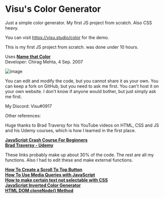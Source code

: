 # Visu's Color Generator
Just a simple color generator. My first JS project from scratch. Also CSS heavy.

You can visit https://visu.studio/color for the demo.

This is my first JS project from scratch.  was done under 10 hours. 

Uses [**Name that Color**](https://chir.ag/projects/ntc/)  
Developer: Chirag Mehta, 4 Sep. 2007


![image](https://user-images.githubusercontent.com/30579752/115956110-a3693c80-a503-11eb-8077-09cd70245edd.png)


You can edit and modify the code, but you cannot share it as your own. You can keep a fork on GitHub, but you need to ask me first. You can't host it on your own website.
I don't know if anyone would bother, but just simply ask me first.

My Discord: Visu#0917

Other references: 

Huge thanks to Brad Traversy for his YouTube videos on HTML, CSS and JS and his Udemy courses, which is how I learned in the first place.  

[**JavaScript Crash Course For Beginners**](https://www.youtube.com/watch?v=hdI2bqOjy3c)  
[**Brad Traversy - Udemy**](https://www.udemy.com/user/brad-traversy/)  

These links probably make up about 30% of the code. The rest are all my functions. Also I had to edit these and make external functions.

[**How To Create a Scroll To Top Button**](https://www.w3schools.com/howto/howto_js_scroll_to_top.asp)  
[**How To Use Media Queries with JavaScript**](https://www.w3schools.com/howto/howto_js_media_queries.asp)  
[**How to make certain text not selectable with CSS**](https://stackoverflow.com/questions/6900124/how-to-make-certain-text-not-selectable-with-css)  
[**JavaScript Inverted Color Generator**](https://jsfiddle.net/salman/f9Re3/)  
[**HTML DOM cloneNode() Method**](https://www.w3schools.com/jsref/met_node_clonenode.asp)  
